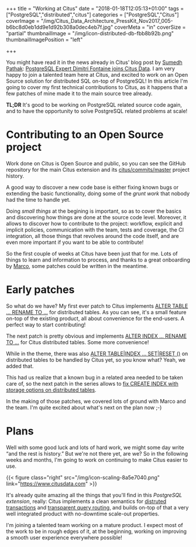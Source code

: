 +++
title = "Working at Citus"
date = "2018-01-18T12:05:13+01:00"
tags = ["PostgreSQL","distributed","citus"]
categories = ["PostgreSQL","Citus"]
coverImage = "/img/Citus_Data_Architecture_PressKit_Nov2017_005-b6bc8d0eb1dd9e1d92b308a0dec4eb7f.jpg"
coverMeta = "in"
coverSize = "partial"
thumbnailImage = "/img/icon-distributed-db-fbb8b92b.png"
thumbnailImagePosition = "left"

+++

You might have read it in the news already in Citus' blog post by [Sumedh
Pathak](https://www.citusdata.com/about/team/): [PostgreSQL Expert Dimitri
Fontaine joins Citus
Data](https://www.citusdata.com/blog/2018/01/12/dimitri-fontaine-postgresql-contributor-joins-citus-data/).
I am very happy to join a talented team here at Citus, and excited to work
on an Open Source solution for distributed SQL on-top of PostgreSQL! In this
article I'm going to cover my first technical contributions to Citus, as it
happens that a few patches of mine made it to the main source tree already.

**TL;DR** It's good to be working on PostgreSQL related source code again,
and to have the opportunity to solve PostgreSQL related problems at scale!

<!--more-->
<!--contents-->

# Contributing to an Open Source project

Work done on Citus is Open Source and public, so you can see the GitHub
repository for the main Citus extension and its
[citus/commits/master](https://github.com/citusdata/citus/commits/master)
project history.

A good way to discover a new code base is either fixing known bugs or
extending the basic functionality, doing some of the _grunt work_ that
nobody had the time to handle yet.

Doing _small things_ at the begining is important, so as to cover the basics
and discovering how things are done at the source code level. Moreover, it
allows to discover how to contribute to the project: workflow, explicit and
implicit policies, communication with the team, tests and coverage, the CI
integration, all those things that revolves around the code itself, and are
even more important if you want to be able to contribute!

So the first couple of weeks at Citus have been just that for me. Lots of
things to learn and information to process, and thanks to a great onboarding
by [Marco](https://github.com/marcocitus), some patches could be written in
the meantime.

# Early patches

So what do we have? My first ever patch to Citus implements [ALTER TABLE ...
RENAME TO
...](https://github.com/citusdata/citus/commit/e01023828046a6b517109c255a07765f9bc0a3fb)
for distributed tables. As you can see, it's a small feature on-top of the
existing product, all about convenience for the end-users. A perfect way to
start contributing!

The next patch is pretty obvious and implements [ALTER INDEX ... RENAME TO
...](https://github.com/citusdata/citus/commit/17266e3301dd7c39fa8a41ae79fc6c4f9fea7398)
for Citus distributed tables. Some more convenience!

While in the theme, there was also [ALTER TABLE|INDEX ... SET|RESET
()](https://github.com/citusdata/citus/commit/952da72c55d6919d72efb93001aaa4fa29aa8758)
on distributed tables to be handled by Citus yet, so you know what? Yeah, we
added that.

This had us realize that a known bug in a related area needed to be taken
care of, so the next patch in the series allows to [fix CREATE INDEX with
storage options on distributed
tables](https://github.com/citusdata/citus/commit/c9760fbb64e5c08913b682c9d25822721f0693fc).

In the making of those patches, we covered lots of ground with Marco and the
team. I'm quite excited about what's next on the plan now ;-)

# Plans 

Well with some good luck and lots of hard work, we might some day write “and
the rest is history.” But we're not there yet, are we? So in the following
weeks and months, I'm going to work on continuing to make Citus easier to
use.

{{< figure class="right"
             src="/img/icon-scaling-8a5e7040.png"
            link="https://www.citusdata.com" >}}

It's already quite amazing all the things that you'll find in this
*PostgreSQL extension*, really: Citus implements a clean semantics for
[distruted
transactions](https://www.citusdata.com/blog/2017/11/22/how-citus-executes-distributed-transactions/)
and [transparent query
routing](https://www.citusdata.com/blog/2017/06/02/scaling-complex-sql-transactions/),
and builds on-top of that a very well integrated product with no-downtime
scale-out properties.

I'm joining a talented team working on a mature product. I expect most of
the work to be in rough edges of it, at the beginning, working on improving
a smooth user experience everywhere possible!
